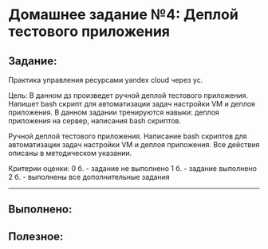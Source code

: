 # **Домашнее задание №4: Деплой тестового приложения**

## **Задание:**
Практика управления ресурсами yandex cloud через yc.

Цель:
В данном дз произведет ручной деплой тестового приложения. Напишет bash скрипт для автоматизации задач настройки VM и деплоя приложения. В данном задании тренируются навыки: деплоя приложения на сервер, написания bash скриптов.

Ручной деплой тестового приложения. Написание bash скриптов для автоматизации задач настройки VM и деплоя приложения. Все действия описаны в методическом указании.

Критерии оценки:
0 б. - задание не выполнено 1 б. - задание выполнено 2 б. - выполнены все дополнительные задания

---

## **Выполнено:**


## **Полезное:**
